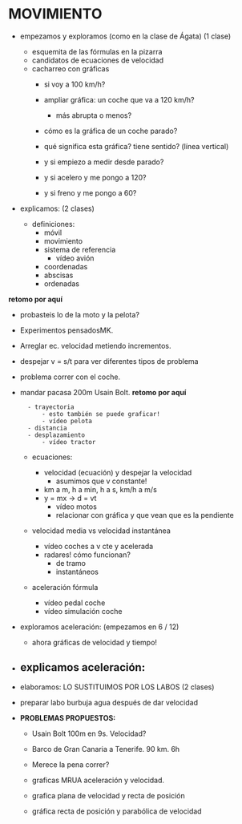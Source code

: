 # MOVIMIENTO
- empezamos y exploramos (como en la clase de Ágata) (1 clase)
    - esquemita de las fórmulas en la pizarra
    - candidatos de ecuaciones de velocidad
    - cacharreo con gráficas
        - si voy a 100 km/h?
        - ampliar gráfica: un coche que va a 120 km/h?
            - más abrupta o menos?

        - cómo es la gráfica de un coche parado?
        - qué significa esta gráfica? tiene sentido? (línea vertical)

        - y si empiezo a medir desde parado?
        - y si acelero y me pongo a 120?
        - y si freno y me pongo a 60?

- explicamos: (2 clases)
    - definiciones:
        - móvil
        - movimiento
        - sistema de referencia
            - vídeo avión
        - coordenadas
        - abscisas
        - ordenadas

**retomo por aquí** 
- probasteis lo de la moto y la pelota?
- Experimentos pensadosMK.
- Arreglar ec. velocidad metiendo incrementos.
- despejar v = s/t para ver diferentes tipos de problema
- problema correr con el coche.
- mandar pacasa 200m Usain Bolt.
**retomo por aquí** 

        - trayectoria 
            - esto también se puede graficar!
            - vídeo pelota
        - distancia
        - desplazamiento
            - vídeo tractor

    - ecuaciones: 
        - velocidad (ecuación) y despejar la velocidad
            - asumimos que v constante!
        - km a m, h a min, h a s, km/h a m/s
        - y = mx -> d = vt
            - vídeo motos
            - relacionar con gráfica y que vean que es la pendiente

    - velocidad media vs velocidad instantánea
        - vídeo coches a v cte y acelerada
        - radares! cómo funcionan?
            - de tramo
            - instantáneos

    - aceleración fórmula
        - vídeo pedal coche
        - vídeo simulación coche

- exploramos aceleración: (empezamos en 6 / 12)
    - ahora gráficas de velocidad y tiempo!
- explicamos aceleración:
    - 

- elaboramos: LO SUSTITUIMOS POR LOS LABOS (2 clases)

- preparar labo burbuja agua después de dar velocidad

- **PROBLEMAS PROPUESTOS:**
    - Usain Bolt 100m en 9s. Velocidad?
    - Barco de Gran Canaria a Tenerife. 90 km. 6h
    - Merece la pena correr?
      
    - graficas MRUA aceleración y velocidad.
    - grafica plana de velocidad y recta de posición
    - gráfica recta de posición y parabólica de velocidad


